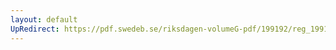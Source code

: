 ```yaml
---
layout: default
UpRedirect: https://pdf.swedeb.se/riksdagen-volumeG-pdf/199192/reg_199192/reg_199192_1021.pdf
---
```

